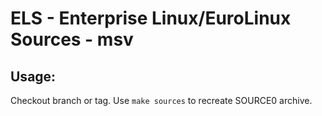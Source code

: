 # ELS - Enterprise Linux/EuroLinux Sources - msv
 
## Usage:
  Checkout branch or tag. Use `make sources` to recreate  SOURCE0 archive.
